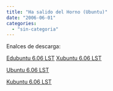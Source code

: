 ```yaml
---
title: "Ha salido del Horno (Ubuntu)"
date: "2006-06-01"
categories: 
  - "sin-categoria"
---
```


Enalces de descarga: 

[Edubuntu 6.06 LST](https://releases.ubuntu.com/edubuntu/6.06/ "Edubuntu") [Xubuntu 6.06 LST](https://cdimage.ubuntu.com/xubuntu/releases/dapper/release/ "Xubuntu")

[Ubuntu 6.06 LST](https://releases.ubuntu.com/6.06/ "Ubuntu")

[Kubuntu 6.06 LST](https://releases.ubuntu.com/kubuntu/6.06/ "Kubuntu")
